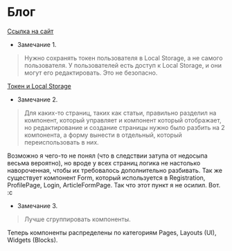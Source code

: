 # Блог

[Ссылка на сайт](https://blog-platform-k.netlify.app)

- Замечание 1.
> Нужно сохранять токен пользователя в Local Storage, а не самого пользователя. У пользователей есть доступ к Local Storage, и они могут его редактировать. Это не безопасно.

[Токен и Local Storage](https://github.com/WongSaine/blog/blob/main/src/services/localStorageServicce.ts)
- Замечание 2.
> Для каких-то страниц, таких как статьи, правильно разделил на компонент, который управляет и компонент который отображает, но редактирование и создание страницы нужно было разбить на 2 компонента, а форму вынести в отдельный, который переиспользовать в них.

Возможно я чего-то не понял (что в следствии затупа от недосыпа весьма вероятно), но вроде у всех страниц логика не настолько навороченная, чтобы их требовалось дополнительно разбивать. Так же существует компонент Form, который используется в Registration, ProfilePage, Login, ArticleFormPage. Так что этот пункт я не осилил. Вот. :с
- Замечание 3. 
> Лучше сгруппировать компоненты.

Теперь компоненты распределены по категориям Pages, Layouts (UI), Widgets (Blocks).
